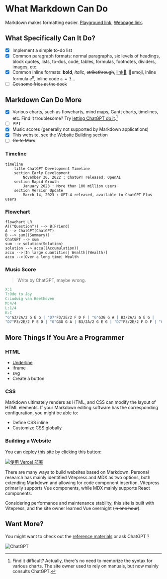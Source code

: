 # What Markdown Can Do

Markdown makes formatting easier. [Playground link](/playground/), [Webpage link](/guide/).

## What Specifically Can It Do?

- [x] Implement a simple to-do list
- [x] Common paragraph formats: normal paragraphs, six levels of headings, block quotes, lists, to-dos, code, tables, formulas, footnotes, dividers, images, etc.
- [x] Common inline formats: **bold**, *italic*, ~~strikethrough~~, [link🔗](), 🤣emoji, inline formula $e^\pi$, inline code `a = 3`...
- [ ] ~~Get some fries at the dock~~

## Markdown Can Do More

- [x] Various charts, such as flowcharts, mind maps, Gantt charts, timelines, etc. Find it troublesome? Try [letting ChatGPT do it](/reference/chatgpt/).[^1]
- [ ] PPT
- [x] Music scores (generally not supported by Markdown applications)
- [x] This website, see the [Website Building](#building-a-website) section
- [ ] ~~Go to Mars~~

### Timeline

```mermaid
timeline
    title ChatGPT Development Timeline
    section Early Development
        November 30, 2022 : ChatGPT released, OpenAI
    section Rapid Growth
        January 2023 : More than 100 million users
    section Version Update
        March 14, 2023 : GPT-4 released, available to ChatGPT Plus users
```

### Flowchart

```mermaid
flowchart LR
A(("Question")) --> B(Friend)
A --> ChatGPT(ChatGPT)
B --> sum((Summary))
ChatGPT --> sum
sum --> solution(Solution)
solution --> accu((Accumulation))
accu -->|In large quantities| Wealth[(Wealth)]
accu -->|Over a long time| Wealth
```
### Music Score

> Write by ChatGPT, maybe wrong.

```abc
X:1
T:Ode to Joy
C:Ludwig van Beethoven
M:4/4
L:1/4
K:C
"G"G3/2A/2 G E G | "D7"F3/2E/2 F D F | "G"G3G G A | B3/2A/2 G E G |
"D7"F3/2E/2 F E D | "G"G3G G A | B3/2A/2 G E G | "D7"F3/2E/2 F D F | "G"G3z ||

```

## More Things If You Are a Programmer

### HTML

- <u>Underline</u>
- iframe
- svg
- Create a button

### CSS

Markdown ultimately renders as HTML, and CSS can modify the layout of HTML elements. If your Markdown editing software has the corresponding configuration, you might be able to:

- Define CSS inline
- Customize CSS globally

### Building a Website

You can deploy this site by clicking this button:

[![使用 Vercel 部署](https://vercel.com/button)](https://vercel.com/import/project?template=https://github.com/gantrol/markdown-can-do)

There are many ways to build websites based on Markdown. Personal research has mainly identified Vitepress and MDX as two options, both extending Markdown and allowing for code component insertion. Vitepress primarily supports Vue components, while MDX mainly supports React components.

Considering performance and maintenance stability, this site is built with Vitepress, and the site owner learned Vue overnight (~~in one hour~~).

## Want More?

You might want to check out the [reference materials](/reference-resource) or ask ChatGPT？

![ChatGPT](https://img.shields.io/badge/chatGPT-74aa9c?style=for-the-badge&logo=openai&logoColor=white)

[^1]: Find it difficult? Actually, there's no need to memorize the syntax for various charts. The site owner used to rely on manuals, but now mainly consults ChatGPT.
